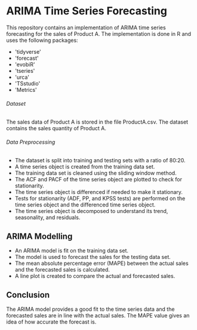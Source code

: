 # ARIMA Time Series Forecasting 
This repository contains an implementation of ARIMA time series forecasting for the sales of Product A. The implementation is done in R and uses the following packages:

- 'tidyverse'
- 'forecast'
- 'evobiR'
- 'tseries'
- 'urca'
- 'TSstudio'
- 'Metrics'

###### Dataset
The sales data of Product A is stored in the file ProductA.csv. The dataset contains the sales quantity of Product A.

###### Data Preprocessing
- The dataset is split into training and testing sets with a ratio of 80:20.
- A time series object is created from the training data set.
- The training data set is cleaned using the sliding window method.
- The ACF and PACF of the time series object are plotted to check for stationarity.
- The time series object is differenced if needed to make it stationary.
- Tests for stationarity (ADF, PP, and KPSS tests) are performed on the time series object and the differenced time series object.
- The time series object is decomposed to understand its trend, seasonality, and residuals.

## ARIMA Modelling
- An ARIMA model is fit on the training data set.
- The model is used to forecast the sales for the testing data set.
- The mean absolute percentage error (MAPE) between the actual sales and the forecasted sales is calculated.
- A line plot is created to compare the actual and forecasted sales.

## Conclusion
The ARIMA model provides a good fit to the time series data and the forecasted sales are in line with the actual sales. The MAPE value gives an idea of how accurate the forecast is.


